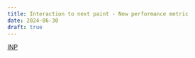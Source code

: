 ```yaml
---
title: Interaction to next paint - New performance metric
date: 2024-06-30
draft: true
---
```



[INP](https://web.dev/inp/)

